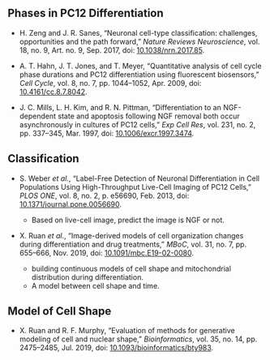 ## Phases in PC12 Differentiation
- H. Zeng and J. R. Sanes, “Neuronal cell-type classification: challenges, opportunities and the path forward,” _Nature Reviews Neuroscience_, vol. 18, no. 9, Art. no. 9, Sep. 2017, doi: [10.1038/nrn.2017.85](https://doi.org/10.1038/nrn.2017.85).

- A. T. Hahn, J. T. Jones, and T. Meyer, “Quantitative analysis of cell cycle phase durations and PC12 differentiation using fluorescent biosensors,” _Cell Cycle_, vol. 8, no. 7, pp. 1044–1052, Apr. 2009, doi: [10.4161/cc.8.7.8042](https://doi.org/10.4161/cc.8.7.8042).

- J. C. Mills, L. H. Kim, and R. N. Pittman, “Differentiation to an NGF-dependent state and apoptosis following NGF removal both occur asynchronously in cultures of PC12 cells,” _Exp Cell Res_, vol. 231, no. 2, pp. 337–345, Mar. 1997, doi: [10.1006/excr.1997.3474](https://doi.org/10.1006/excr.1997.3474).

## Classification
- S. Weber _et al._, “Label-Free Detection of Neuronal Differentiation in Cell Populations Using High-Throughput Live-Cell Imaging of PC12 Cells,” _PLOS ONE_, vol. 8, no. 2, p. e56690, Feb. 2013, doi: [10.1371/journal.pone.0056690](https://doi.org/10.1371/journal.pone.0056690).
	- Based on live-cell image, predict the image is NGF or not.

- X. Ruan _et al._, “Image-derived models of cell organization changes during differentiation and drug treatments,” _MBoC_, vol. 31, no. 7, pp. 655–666, Nov. 2019, doi: [10.1091/mbc.E19-02-0080](https://doi.org/10.1091/mbc.E19-02-0080).
	- building continuous models of cell shape and mitochondrial distribution during differentiation.
	- A model between cell shape and time.

## Model of Cell Shape 
- X. Ruan and R. F. Murphy, “Evaluation of methods for generative modeling of cell and nuclear shape,” _Bioinformatics_, vol. 35, no. 14, pp. 2475–2485, Jul. 2019, doi: [10.1093/bioinformatics/bty983](https://doi.org/10.1093/bioinformatics/bty983).